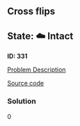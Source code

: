 ## Cross flips

## State: :cloud: **Intact**

**ID: 331**

[Problem Description](https://projecteuler.net/problem=331)

[Source code](main.cpp)

### Solution
0